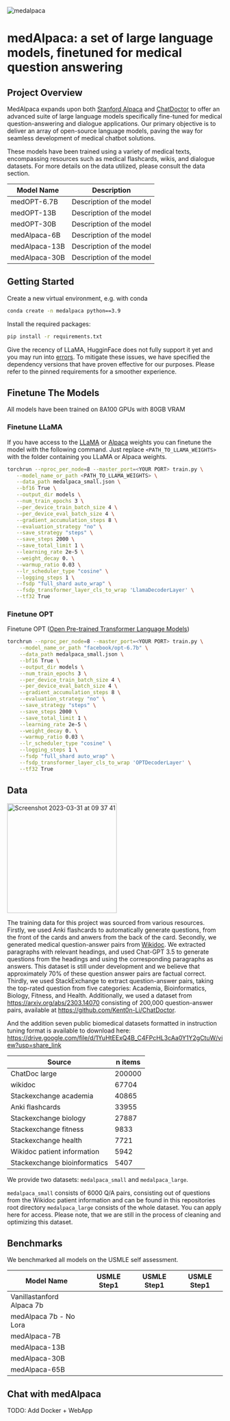 ![medalpaca](https://user-images.githubusercontent.com/37253540/228315829-b22f793c-2dcd-4c03-a32d-43720085a7de.png)

# medAlpaca: a set of large language models, finetuned for medical question answering

## Project Overview
MedAlpaca expands upon both [Stanford Alpaca](https://github.com/tatsu-lab/stanford_alpaca) and [ChatDoctor](https://github.com/Kent0n-Li/ChatDoctor) to offer an advanced suite of large language models specifically fine-tuned for medical question-answering and dialogue applications. Our primary objective is to deliver an array of open-source language models, paving the way for seamless development of medical chatbot solutions.

These models have been trained using a variety of medical texts, encompassing resources such as medical flashcards, wikis, and dialogue datasets. For more details on the data utilized, please consult the data section. 

| Model Name                | Description              | 
|---------------------------|--------------------------|
| medOPT-6.7B               | Description of the model |
| medOPT-13B                | Description of the model |
| medOPT-30B                | Description of the model |
| medAlpaca-6B              | Description of the model |
| medAlpaca-13B             | Description of the model |
| medAlpaca-30B             | Description of the model |

## Getting Started
Create a new virtual environment, e.g. with conda

```bash
conda create -n medalpaca python==3.9
```

Install the required packages:
```bash
pip install -r requirements.txt
```

Give the recency of LLaMA, HugginFace does not fully support it yet and you may run into [errors](https://github.com/tatsu-lab/stanford_alpaca#warning).
To mitigate these issues, we have specified the dependency versions that have proven effective for our purposes. Please refer to the pinned requirements for a smoother experience.

## Finetune The Models
All models have been trained on 8A100 GPUs with 80GB VRAM

### Finetune LLaMA 
If you have access to the [LLaMA](https://arxiv.org/abs/2302.13971) or [Alpaca](https://crfm.stanford.edu/2023/03/13/alpaca.html) weights you can finetune the model with the following command. 
Just replace `<PATH_TO_LLAMA_WEIGHTS>` with the folder containing you LLaMA or Alpaca weights. 

```bash
torchrun --nproc_per_node=8 --master_port=<YOUR PORT> train.py \
   --model_name_or_path <PATH_TO_LLAMA_WEIGHTS> \
   --data_path medalpaca_small.json \
   --bf16 True \
   --output_dir models \
   --num_train_epochs 3 \
   --per_device_train_batch_size 4 \
   --per_device_eval_batch_size 4 \
   --gradient_accumulation_steps 8 \
   --evaluation_strategy "no" \
   --save_strategy "steps" \
   --save_steps 2000 \
   --save_total_limit 1 \
   --learning_rate 2e-5 \
   --weight_decay 0. \
   --warmup_ratio 0.03 \
   --lr_scheduler_type "cosine" \
   --logging_steps 1 \
   --fsdp "full_shard auto_wrap" \
   --fsdp_transformer_layer_cls_to_wrap 'LlamaDecoderLayer' \
   --tf32 True
```

### Finetune OPT
Finetune OPT ([Open Pre-trained Transformer Language Models](https://arxiv.org/abs/2205.01068))

```bash
torchrun --nproc_per_node=8 --master_port=<YOUR PORT> train.py \
    --model_name_or_path "facebook/opt-6.7b" \
    --data_path medalpaca_small.json \
    --bf16 True \
    --output_dir models \
    --num_train_epochs 3 \
    --per_device_train_batch_size 4 \
    --per_device_eval_batch_size 4 \
    --gradient_accumulation_steps 8 \
    --evaluation_strategy "no" \
    --save_strategy "steps" \
    --save_steps 2000 \
    --save_total_limit 1 \
    --learning_rate 2e-5 \
    --weight_decay 0. \
    --warmup_ratio 0.03 \
    --lr_scheduler_type "cosine" \
    --logging_steps 1 \
    --fsdp "full_shard auto_wrap" \
    --fsdp_transformer_layer_cls_to_wrap 'OPTDecoderLayer' \
    --tf32 True
```


## Data
<img width="256" alt="Screenshot 2023-03-31 at 09 37 41" src="https://user-images.githubusercontent.com/37253540/229244284-72b00e82-0da1-4218-b08e-63864306631e.png">



The training data for this project was sourced from various resources. Firstly, we used Anki flashcards to automatically generate questions, from the front of the cards and anwers from the back of the card. Secondly, we generated medical question-answer pairs from [Wikidoc](https://www.wikidoc.org/index.php/Main_Page). We extracted paragraphs with relevant headings, and used Chat-GPT 3.5 to generate questions from the headings and using the corresponding paragraphs as answers. This dataset is still under development and we believe that approximately 70% of these question answer pairs are factual correct. Thirdly, we used StackExchange to extract question-answer pairs, taking the top-rated question from five categories: Academia, Bioinformatics, Biology, Fitness, and Health. Additionally, we used a dataset from https://arxiv.org/abs/2303.14070 consisting of 200,000 question-answer pairs, available at https://github.com/Kent0n-Li/ChatDoctor.

And the addition seven public biomedical datasets formatted in instruction tuning format is available to download here: https://drive.google.com/file/d/1YuHtEExQ4B_C4FPcHL3cAa0Y1Y2gCtuW/view?usp=share_link

| Source                      | n items |
|------------------------------|--------|
| ChatDoc large                | 200000 |
| wikidoc                      | 67704  |
| Stackexchange academia       | 40865  |
| Anki flashcards              | 33955  |
| Stackexchange biology        | 27887  |
| Stackexchange fitness        | 9833   |
| Stackexchange health         | 7721   |
| Wikidoc patient information  | 5942   |
| Stackexchange bioinformatics | 5407   |


We provide two datasets: `medalpaca_small` and `medalpaca_large`. 

`medalpaca_small` consists of 6000 Q/A pairs, consisting out of questions from the Wikidoc patient information and can be found in this repositories root directory
`medalpaca_large` consists of the whole dataset. You can apply here for access. Please note, that we are still in the process of cleaning and optimizing this dataset. 

## Benchmarks
We benchmarked all models on the USMLE self assessment. 

| Model Name                | USMLE Step1              | USMLE Step1              | USMLE Step1              | 
|---------------------------|--------------------------|--------------------------|--------------------------|
| Vanillastanford Alpaca 7b |                          |                          |                          |
| medAlpaca 7b - No Lora    |                          |                          |                          |
| medAlpaca-7B              |                          |                          |                          |
| medAlpaca-13B             |                          |                          |                          |
| medAlpaca-30B             |                          |                          |                          |
| medAlpaca-65B             |                          |                          |                          |

## Chat with medAlpaca

TODO: Add Docker + WebApp
